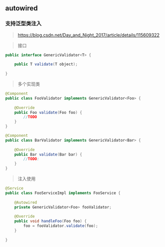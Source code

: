 ## autowired



### 支持泛型类注入

> https://blog.csdn.net/Day_and_Night_2017/article/details/115609322



> 接口

```java
public interface GenericValidator<T> { 
 
    public T validate(T object);
 
}
```

> 多个实现类

```java
@Component
public class FooValidator implements GenericValidator<Foo> {
 
    @Override
    public Foo validate(Foo foo) {
        //TODO
    } 
}
```

```java
@Component
public class BarValidator implements GenericValidator<Bar> {
 
    @Override
    public Bar validate(Bar bar) {
 		//TODO:
    }
}
```

> 注入使用

```java
@Service
public class FooServiceImpl implements FooService {
    
    @Autowired
    private GenericValidator<Foo> fooValidator;
 
    @Override
    public void handleFoo(Foo foo) {
        foo = fooValidator.validate(foo); 
    }
 
}
```

